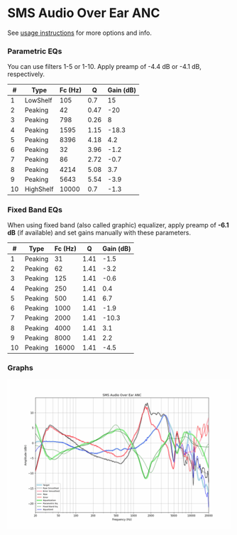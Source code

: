 # SMS Audio Over Ear ANC
See [usage instructions](https://github.com/jaakkopasanen/AutoEq#usage) for more options and info.

### Parametric EQs
You can use filters 1-5 or 1-10. Apply preamp of -4.4 dB or -4.1 dB, respectively.

|   # | Type      |   Fc (Hz) |    Q |   Gain (dB) |
|-----|-----------|-----------|------|-------------|
|   1 | LowShelf  |       105 | 0.7  |        15   |
|   2 | Peaking   |        42 | 0.47 |       -20   |
|   3 | Peaking   |       798 | 0.26 |         8   |
|   4 | Peaking   |      1595 | 1.15 |       -18.3 |
|   5 | Peaking   |      8396 | 4.18 |         4.2 |
|   6 | Peaking   |        32 | 3.96 |        -1.2 |
|   7 | Peaking   |        86 | 2.72 |        -0.7 |
|   8 | Peaking   |      4214 | 5.08 |         3.7 |
|   9 | Peaking   |      5643 | 5.54 |        -3.9 |
|  10 | HighShelf |     10000 | 0.7  |        -1.3 |

### Fixed Band EQs
When using fixed band (also called graphic) equalizer, apply preamp of **-6.1 dB** (if available) and set gains manually with these parameters.

|   # | Type    |   Fc (Hz) |    Q |   Gain (dB) |
|-----|---------|-----------|------|-------------|
|   1 | Peaking |        31 | 1.41 |        -1.5 |
|   2 | Peaking |        62 | 1.41 |        -3.2 |
|   3 | Peaking |       125 | 1.41 |        -0.6 |
|   4 | Peaking |       250 | 1.41 |         0.4 |
|   5 | Peaking |       500 | 1.41 |         6.7 |
|   6 | Peaking |      1000 | 1.41 |        -1.9 |
|   7 | Peaking |      2000 | 1.41 |       -10.3 |
|   8 | Peaking |      4000 | 1.41 |         3.1 |
|   9 | Peaking |      8000 | 1.41 |         2.2 |
|  10 | Peaking |     16000 | 1.41 |        -4.5 |

### Graphs
![](./SMS%20Audio%20Over%20Ear%20ANC.png)
